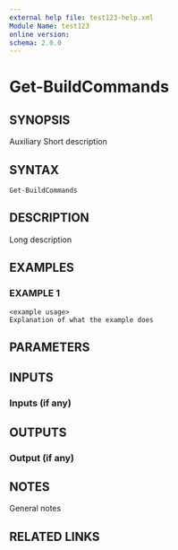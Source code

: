 ```yaml
---
external help file: test123-help.xml
Module Name: test123
online version:
schema: 2.0.0
---
```


# Get-BuildCommands

## SYNOPSIS
Auxiliary
Short description

## SYNTAX

```
Get-BuildCommands
```

## DESCRIPTION
Long description

## EXAMPLES

### EXAMPLE 1
```
<example usage>
Explanation of what the example does
```

## PARAMETERS

## INPUTS

### Inputs (if any)
## OUTPUTS

### Output (if any)
## NOTES
General notes

## RELATED LINKS
